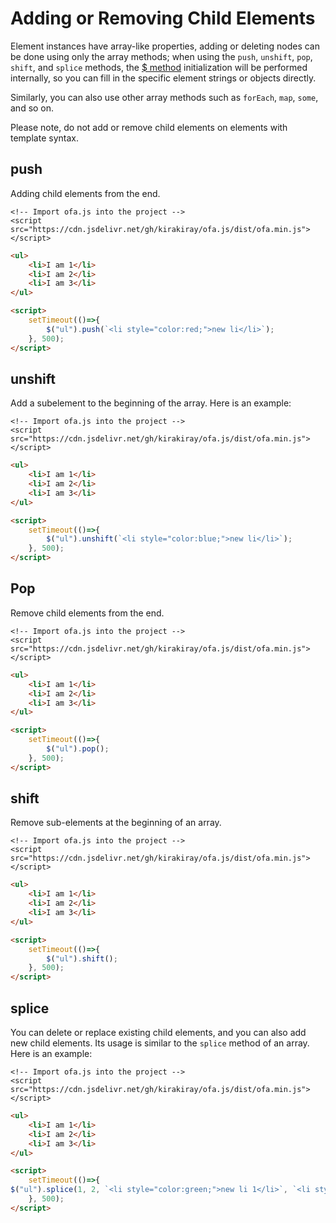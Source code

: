 # Adding or Removing Child Elements

Element instances have array-like properties, adding or deleting nodes can be done using only the array methods; when using the `push`, `unshift`, `pop`, `shift`, and `splice` methods, the [$ method](../instance/dollar.md) initialization will be performed internally, so you can fill in the specific element strings or objects directly.

Similarly, you can also use other array methods such as `forEach`, `map`, `some`, and so on.

Please note, do not add or remove child elements on elements with template syntax.

## push

Adding child elements from the end.

<html-viewer>

```
<!-- Import ofa.js into the project -->
<script src="https://cdn.jsdelivr.net/gh/kirakiray/ofa.js/dist/ofa.min.js"></script>
```

```html
<ul>
    <li>I am 1</li>
    <li>I am 2</li>
    <li>I am 3</li>
</ul>

<script>
    setTimeout(()=>{
        $("ul").push(`<li style="color:red;">new li</li>`);
    }, 500);
</script>
```

</html-viewer>

## unshift

Add a subelement to the beginning of the array. Here is an example:

<html-viewer>

```
<!-- Import ofa.js into the project -->
<script src="https://cdn.jsdelivr.net/gh/kirakiray/ofa.js/dist/ofa.min.js"></script>
```

```html
<ul>
    <li>I am 1</li>
    <li>I am 2</li>
    <li>I am 3</li>
</ul>

<script>
    setTimeout(()=>{
        $("ul").unshift(`<li style="color:blue;">new li</li>`);
    }, 500);
</script>
```

</html-viewer>

## Pop

Remove child elements from the end.

<html-viewer>

```
<!-- Import ofa.js into the project -->
<script src="https://cdn.jsdelivr.net/gh/kirakiray/ofa.js/dist/ofa.min.js"></script>
```

```html
<ul>
    <li>I am 1</li>
    <li>I am 2</li>
    <li>I am 3</li>
</ul>

<script>
    setTimeout(()=>{
        $("ul").pop();
    }, 500);
</script>
```

</html-viewer>

## shift

Remove sub-elements at the beginning of an array.

<html-viewer>

```
<!-- Import ofa.js into the project -->
<script src="https://cdn.jsdelivr.net/gh/kirakiray/ofa.js/dist/ofa.min.js"></script>
```

```html
<ul>
    <li>I am 1</li>
    <li>I am 2</li>
    <li>I am 3</li>
</ul>

<script>
    setTimeout(()=>{
        $("ul").shift();
    }, 500);
</script>
```

</html-viewer>

## splice

You can delete or replace existing child elements, and you can also add new child elements. Its usage is similar to the `splice` method of an array. Here is an example:

<html-viewer>

```
<!-- Import ofa.js into the project -->
<script src="https://cdn.jsdelivr.net/gh/kirakiray/ofa.js/dist/ofa.min.js"></script>
```

```html
<ul>
    <li>I am 1</li>
    <li>I am 2</li>
    <li>I am 3</li>
</ul>

<script>
    setTimeout(()=>{
$("ul").splice(1, 2, `<li style="color:green;">new li 1</li>`, `<li style="color:green;">new li 2</li>`);
    }, 500);
</script>
```

</html-viewer>